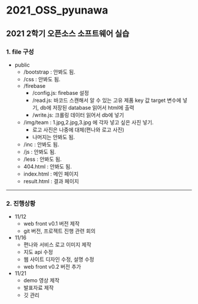 # 2021_OSS_pyunawa

## 2021 2학기 오픈소스 소프트웨어 실습

### 1. file 구성

- public
  - /bootstrap : 안봐도 됨.
  - /css : 안봐도 됨.
  - /firebase
    - /config.js: firebase 설정
    - /read.js: 바코드 스캔해서 알 수 있는 고유 제품 key 값 target 변수에 넣기, db에 저장된 database 읽어서 html에 출력
    - /write.js: 크롤링 데이터 읽어서 db에 넣기
  - /img/team : 1.jpg,2.jpg,3.jpg 에 각자 넣고 싶은 사진 넣기.
    - 로고 사진은 나중에 대체(편나와 로고 사진)
    - 나머지는 안봐도 됨.
  - /inc : 안봐도 됨.
  - /js : 안봐도 됨.
  - /less : 안봐도 됨.
  - 404.html : 안봐도 됨.
  - index.html : 메인 페이지
  - result.html : 결과 페이지

---

### 2. 진행상황

- 11/12
  - web front v0.1 버전 제작
  - git 버전, 프로젝트 진행 관련 회의
- 11/16
  - 편나와 서비스 로고 이미지 제작
  - 지도 api 수정
  - 웹 사이트 디자인 수정, 설명 수정
  - web front v0.2 버전 추가
- 11/21
  - demo 영상 제작
  - 발표자료 제작
  - 깃 관리
